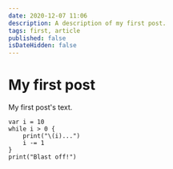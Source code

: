 ```yaml
---
date: 2020-12-07 11:06
description: A description of my first post.
tags: first, article
published: false
isDateHidden: false
---
```

# My first post

My first post's text.

```
var i = 10
while i > 0 {
    print("\(i)...")
    i -= 1
}
print("Blast off!")
```
